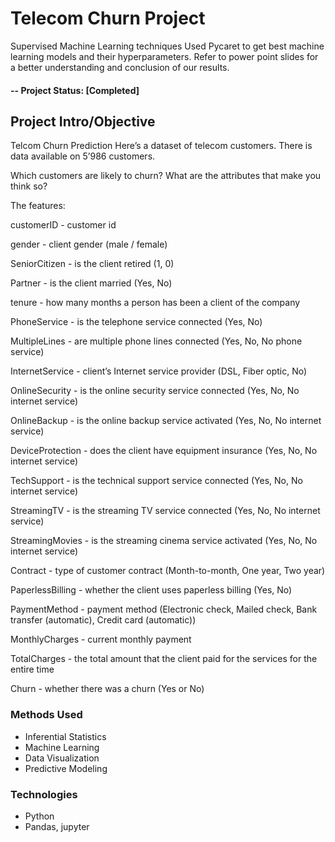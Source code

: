 # Telecom Churn Project 

Supervised Machine Learning techniques 
Used Pycaret to get best machine learning models and their hyperparameters.
Refer to power point slides for a better understanding and conclusion of our results.

#### -- Project Status: [Completed]

## Project Intro/Objective

Telcom Churn Prediction
Here’s a dataset of telecom customers. There is data available on 5’986 customers.

Which customers are likely to churn? What are the attributes that make you think so?

The features:

customerID - customer id

gender - client gender (male / female)

SeniorCitizen - is the client retired (1, 0)

Partner - is the client married (Yes, No)

tenure - how many months a person has been a client of the company

PhoneService - is the telephone service connected (Yes, No)

MultipleLines - are multiple phone lines connected (Yes, No, No phone service)

InternetService - client’s Internet service provider (DSL, Fiber optic, No)

OnlineSecurity - is the online security service connected (Yes, No, No internet service)

OnlineBackup - is the online backup service activated (Yes, No, No internet service)

DeviceProtection - does the client have equipment insurance (Yes, No, No internet service)

TechSupport - is the technical support service connected (Yes, No, No internet service)

StreamingTV - is the streaming TV service connected (Yes, No, No internet service)

StreamingMovies - is the streaming cinema service activated (Yes, No, No internet service)

Contract - type of customer contract (Month-to-month, One year, Two year)

PaperlessBilling - whether the client uses paperless billing (Yes, No)

PaymentMethod - payment method (Electronic check, Mailed check, Bank transfer (automatic), Credit card (automatic))

MonthlyCharges - current monthly payment

TotalCharges - the total amount that the client paid for the services for the entire time

Churn - whether there was a churn (Yes or No)

### Methods Used
* Inferential Statistics
* Machine Learning
* Data Visualization
* Predictive Modeling


### Technologies
* Python
* Pandas, jupyter





